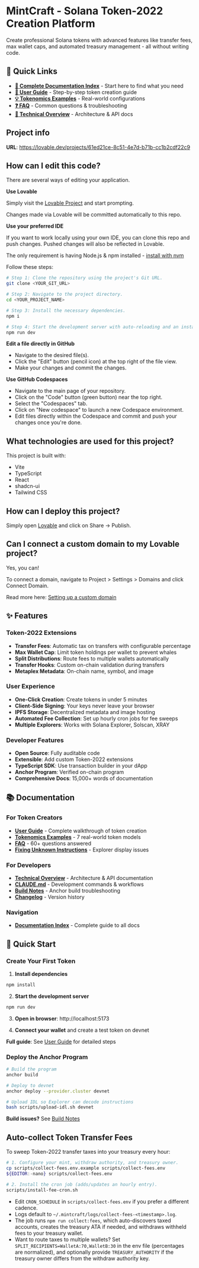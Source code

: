# MintCraft - Solana Token-2022 Creation Platform

Create professional Solana tokens with advanced features like transfer fees, max wallet caps, and automated treasury management - all without writing code.

## 🚀 Quick Links

- **[📖 Complete Documentation Index](./DOCUMENTATION_INDEX.md)** - Start here to find what you need
- **[👤 User Guide](./docs/USER_GUIDE.md)** - Step-by-step token creation guide
- **[💡 Tokenomics Examples](./docs/TOKENOMICS_EXAMPLES.md)** - Real-world configurations
- **[❓ FAQ](./docs/FAQ.md)** - Common questions & troubleshooting
- **[🔧 Technical Overview](./docs/TECHNICAL_OVERVIEW.md)** - Architecture & API docs

## Project info

**URL**: https://lovable.dev/projects/61ed21ce-8c51-4e7d-b71b-cc1b2cdf22c9

## How can I edit this code?

There are several ways of editing your application.

**Use Lovable**

Simply visit the [Lovable Project](https://lovable.dev/projects/61ed21ce-8c51-4e7d-b71b-cc1b2cdf22c9) and start prompting.

Changes made via Lovable will be committed automatically to this repo.

**Use your preferred IDE**

If you want to work locally using your own IDE, you can clone this repo and push changes. Pushed changes will also be reflected in Lovable.

The only requirement is having Node.js & npm installed - [install with nvm](https://github.com/nvm-sh/nvm#installing-and-updating)

Follow these steps:

```sh
# Step 1: Clone the repository using the project's Git URL.
git clone <YOUR_GIT_URL>

# Step 2: Navigate to the project directory.
cd <YOUR_PROJECT_NAME>

# Step 3: Install the necessary dependencies.
npm i

# Step 4: Start the development server with auto-reloading and an instant preview.
npm run dev
```

**Edit a file directly in GitHub**

- Navigate to the desired file(s).
- Click the "Edit" button (pencil icon) at the top right of the file view.
- Make your changes and commit the changes.

**Use GitHub Codespaces**

- Navigate to the main page of your repository.
- Click on the "Code" button (green button) near the top right.
- Select the "Codespaces" tab.
- Click on "New codespace" to launch a new Codespace environment.
- Edit files directly within the Codespace and commit and push your changes once you're done.

## What technologies are used for this project?

This project is built with:

- Vite
- TypeScript
- React
- shadcn-ui
- Tailwind CSS

## How can I deploy this project?

Simply open [Lovable](https://lovable.dev/projects/61ed21ce-8c51-4e7d-b71b-cc1b2cdf22c9) and click on Share -> Publish.

## Can I connect a custom domain to my Lovable project?

Yes, you can!

To connect a domain, navigate to Project > Settings > Domains and click Connect Domain.

Read more here: [Setting up a custom domain](https://docs.lovable.dev/tips-tricks/custom-domain#step-by-step-guide)

## ✨ Features

### Token-2022 Extensions
- **Transfer Fees**: Automatic tax on transfers with configurable percentage
- **Max Wallet Cap**: Limit token holdings per wallet to prevent whales
- **Split Distributions**: Route fees to multiple wallets automatically
- **Transfer Hooks**: Custom on-chain validation during transfers
- **Metaplex Metadata**: On-chain name, symbol, and image

### User Experience
- **One-Click Creation**: Create tokens in under 5 minutes
- **Client-Side Signing**: Your keys never leave your browser
- **IPFS Storage**: Decentralized metadata and image hosting
- **Automated Fee Collection**: Set up hourly cron jobs for fee sweeps
- **Multiple Explorers**: Works with Solana Explorer, Solscan, XRAY

### Developer Features
- **Open Source**: Fully auditable code
- **Extensible**: Add custom Token-2022 extensions
- **TypeScript SDK**: Use transaction builder in your dApp
- **Anchor Program**: Verified on-chain program
- **Comprehensive Docs**: 15,000+ words of documentation

## 📚 Documentation

### For Token Creators
- **[User Guide](./docs/USER_GUIDE.md)** - Complete walkthrough of token creation
- **[Tokenomics Examples](./docs/TOKENOMICS_EXAMPLES.md)** - 7 real-world token models
- **[FAQ](./docs/FAQ.md)** - 60+ questions answered
- **[Fixing Unknown Instructions](./docs/FIXING_UNKNOWN_INSTRUCTIONS.md)** - Explorer display issues

### For Developers
- **[Technical Overview](./docs/TECHNICAL_OVERVIEW.md)** - Architecture & API documentation
- **[CLAUDE.md](./CLAUDE.md)** - Development commands & workflows
- **[Build Notes](./docs/BUILD_NOTES.md)** - Anchor build troubleshooting
- **[Changelog](./CHANGELOG.md)** - Version history

### Navigation
- **[Documentation Index](./DOCUMENTATION_INDEX.md)** - Complete guide to all docs

## 🎯 Quick Start

### Create Your First Token

1. **Install dependencies**
```bash
npm install
```

2. **Start the development server**
```bash
npm run dev
```

3. **Open in browser**: http://localhost:5173

4. **Connect your wallet** and create a test token on devnet

**Full guide**: See [User Guide](./docs/USER_GUIDE.md) for detailed steps

### Deploy the Anchor Program

```bash
# Build the program
anchor build

# Deploy to devnet
anchor deploy --provider.cluster devnet

# Upload IDL so Explorer can decode instructions
bash scripts/upload-idl.sh devnet
```

**Build issues?** See [Build Notes](./docs/BUILD_NOTES.md)

## Auto-collect Token Transfer Fees

To sweep Token-2022 transfer taxes into your treasury every hour:

```sh
# 1. Configure your mint, withdraw authority, and treasury owner.
cp scripts/collect-fees.env.example scripts/collect-fees.env
${EDITOR:-nano} scripts/collect-fees.env

# 2. Install the cron job (adds/updates an hourly entry).
scripts/install-fee-cron.sh
```

- Edit `CRON_SCHEDULE` in `scripts/collect-fees.env` if you prefer a different cadence.
- Logs default to `~/.mintcraft/logs/collect-fees-<timestamp>.log`.
- The job runs `npm run collect:fees`, which auto-discovers taxed accounts, creates the treasury ATA if needed, and withdraws withheld fees to your treasury wallet.
- Want to route taxes to multiple wallets? Set `SPLIT_RECIPIENTS=WalletA:70,WalletB:30` in the env file (percentages are normalized), and optionally provide `TREASURY_AUTHORITY` if the treasury owner differs from the withdraw authority key.
